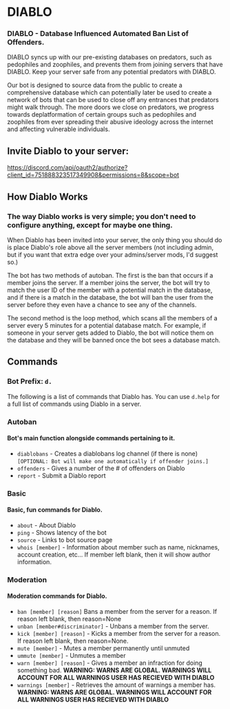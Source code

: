 # DIABLO
### DIABLO - Database Influenced Automated Ban List of Offenders. 
DIABLO syncs up with our pre-existing databases on predators, such as pedophiles and zoophiles, and prevents them from joining servers that have DIABLO. 
Keep your server safe from  any potential predators with DIABLO.

Our bot is designed to source data from the public to create a comprehensive database which can potentially later be used to create a network of bots that can be used to close off any entrances that predators might walk through. The more doors we close on predators, we progress towards deplatformation of certain groups such as pedophiles and zoophiles from ever spreading their abusive ideology across the internet and affecting vulnerable individuals.

## Invite Diablo to your server:
https://discord.com/api/oauth2/authorize?client_id=751888323517349908&permissions=8&scope=bot

## How Diablo Works
### The way Diablo works is very simple; you don't need to configure anything, except for maybe one thing.
When Diablo has been invited into your server, the only thing you should do is place Diablo's role above all the server members (not including admin, but if you want that extra edge over your admins/server mods, I'd suggest so.)

The bot has two methods of autoban. The first is the ban that occurs if a member joins the server. If a member joins the server, the bot will try to match the user ID of the member with a potential match in the database, and if there is a match in the database, the bot will ban the user from the server before they even have a chance to see any of the channels.

The second method is the loop method, which scans all the members of a server every 5 minutes for a potential database match. For example, if someone in your server gets added to Diablo, the bot will notice them on the database and they will be banned once the bot sees a database match.

## Commands
### Bot Prefix: `d.`
The following is a list of commands that Diablo has. You can use `d.help` for a full list of commands using Diablo in a server.
### Autoban
#### Bot's main function alongside commands pertaining to it.
- `diablobans` - Creates a diablobans log channel (if there is none) `[OPTIONAL: Bot will make one automatically if offender joins.]`
- `offenders` - Gives a number of the # of offenders on Diablo
- `report` - Submit a Diablo report

### Basic
#### Basic, fun commands for Diablo.
- `about` - About Diablo
- `ping` - Shows latency of the bot
- `source` - Links to bot source page
- `whois [member]` - Information about member such as name, nicknames, account creation, etc... If member left blank, then it will show author information.

### Moderation
#### Moderation commands for Diablo.
- `ban [member] [reason]` Bans a member from the server for a reason. If reason left blank, then reason=None
- `unban [member#discriminator]` - Unbans a member from the server.
- `kick [member] [reason]` - Kicks a member from the server for a reason. If reason left blank, then reason=None.
- `mute [member]` - Mutes a member permanently until unmuted
- `ummute [member]` - Unmutes a member
- `warn [member] [reason]` - Gives a member an infraction for doing something bad. **WARNING: WARNS ARE GLOBAL. WARNINGS WILL ACCOUNT FOR ALL WARNINGS USER HAS RECIEVED WITH DIABLO**
- `warnings [member]` - Retrieves the amount of warnings a member has. **WARNING: WARNS ARE GLOBAL. WARNINGS WILL ACCOUNT FOR ALL WARNINGS USER HAS RECIEVED WITH DIABLO**
